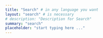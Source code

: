 ```yaml
---
title: "Search" # in any language you want
layout: "search" # is necessary
# description: "Description for Search"
summary: "search"
placeholder: "start typing here ..."
---
```

